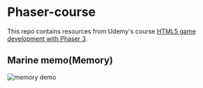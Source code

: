 # Phaser-course
This repo contains resources from Udemy's course [HTML5 game development with Phaser 3](https://www.udemy.com/course/phaser-3/).

## Marine memo(Memory)

![memory demo](doc/marine_memo.png "Demo")
